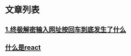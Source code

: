 # 文章列表

## [1.终极解密输入网址按回车到底发生了什么](1.md)

## [什么是react](./react/r_1.md)

<Vssue :options="{ locale: 'zh' }"/>
